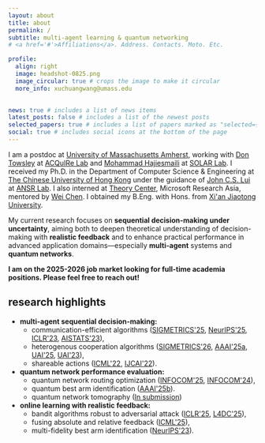 ```yaml
---
layout: about
title: about
permalink: /
subtitle: multi-agent learning & quantum networking
# <a href='#'>Affiliations</a>. Address. Contacts. Moto. Etc.

profile:
  align: right
  image: headshot-0825.png
  image_circular: true # crops the image to make it circular
  more_info: xuchuangwang@umass.edu
    

news: true # includes a list of news items
latest_posts: false # includes a list of the newest posts
selected_papers: true # includes a list of papers marked as "selected={true}"
social: true # includes social icons at the bottom of the page
---
```


I am a postdoc at [University of Massachusetts Amherst](https://www.umass.edu/), working with [Don Towsley](https://www-net.cs.umass.edu/personnel/towsley.html) at [ACQuIRe Lab](https://acquire.cs.umass.edu/) and [Mohammad Hajiesmaili](https://groups.cs.umass.edu/hajiesmaili/) at [SOLAR Lab](https://solar.cs.umass.edu/).
I received my Ph.D. in the Department of Computer Science & Engineering at [The Chinese University of Hong Kong](https://www.cuhk.edu.hk/english/index.html) under the guidance of [John C.S. Lui](https://www.cse.cuhk.edu.hk/~cslui/) at [ANSR Lab](http://ansrlab.cse.cuhk.edu.hk/).
I also interned at [Theory Center](https://www.microsoft.com/en-us/research/group/msr-asia-theory-center/), Microsoft Research Asia, mentored by [Wei Chen](https://www.microsoft.com/en-us/research/people/weic/).
I obtained my B.Eng. with Hons. from [Xi'an Jiaotong University](https://en.xjtu.edu.cn/).

My current research focuses on **sequential decision-making under uncertainty**, aiming both to
deepen theoretical understanding of decision-making with **realistic feedback** and to enhance
practical performance in advanced application domains—especially **multi-agent** systems and
**quantum networks**.

<!-- **I am on the 2025-2026 job market looking for full-time academia positions. Please feel free to reach out!** -->

<span style="color: var(--global-theme-color); font-weight: bold;">I am on the 2025-2026 job market looking for full-time academia positions. Please feel free to reach out!</span>

## research highlights

- **multi-agent sequential decision-making:**
  - communication-efficient algorithms ([SIGMETRICS'25](https://dl.acm.org/doi/10.1145/3711696), [NeurIPS'25](https://xuchuangw.com), [ICLR'23](https://openreview.net/forum?id=QTXKTXJKIh), [AISTATS'23](https://proceedings.mlr.press/v206/chen23c)),
  - heterogenous cooperation algorithms ([SIGMETRICS'26](https://arxiv.org/abs/2502.08003), [AAAI'25a](https://ojs.aaai.org/index.php/AAAI/article/view/34143), [UAI'25](https://openreview.net/pdf?id=CaIlqE8AKU), [UAI'23](https://proceedings.mlr.press/v216/wang23a.html)),
  - shareable actions ([ICML'22](https://proceedings.mlr.press/v162/wang22af), [IJCAI'22](https://www.ijcai.org/proceedings/2022/491)).
- **quantum network performance evaluation:**
  - quantum network routing optimization ([INFOCOM'25](https://www.arxiv.org/pdf/2506.12462), [INFOCOM'24](https://ieeexplore.ieee.org/document/10621263)),
  - quantum best arm identification ([AAAI'25b](https://ojs.aaai.org/index.php/AAAI/article/view/35432)).
  - quantum network tomography ([In submission](https://xuchuangw.com))
- **online learning with realistic feedback:**
  - bandit algorithms robust to adversarial attack ([ICLR'25](https://openreview.net/pdf?id=vOFx8HDcvF), [L4DC'25](https://arxiv.org/abs/2411.08167)),
  - fusing absolute and relative feedback ([ICML'25](https://arxiv.org/pdf/2504.15812)),
  - multi-fidelity best arm identification ([NeurIPS'23](https://proceedings.neurips.cc/paper_files/paper/2023/hash/64602b87c31db70a3ef060f6c5d5b01d-Abstract-Conference.html)).
